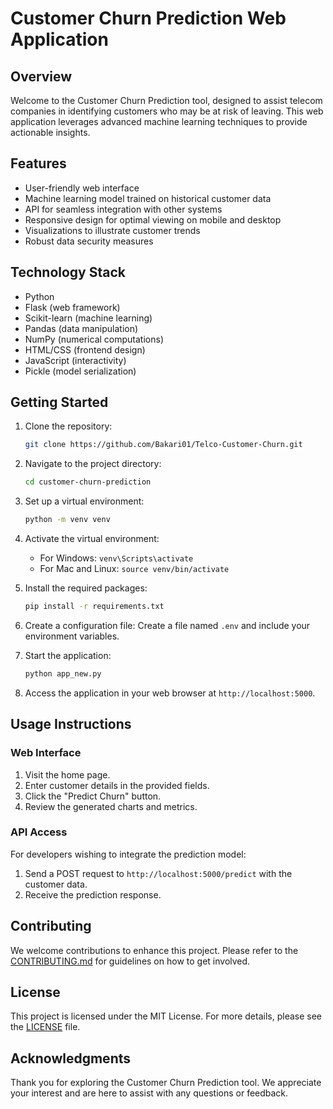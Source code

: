 # Customer Churn Prediction Web Application

## Overview

Welcome to the Customer Churn Prediction tool, designed to assist telecom companies in identifying customers who may be at risk of leaving. This web application leverages advanced machine learning techniques to provide actionable insights.

## Features

- User-friendly web interface
- Machine learning model trained on historical customer data
- API for seamless integration with other systems
- Responsive design for optimal viewing on mobile and desktop
- Visualizations to illustrate customer trends
- Robust data security measures

## Technology Stack

- Python
- Flask (web framework)
- Scikit-learn (machine learning)
- Pandas (data manipulation)
- NumPy (numerical computations)
- HTML/CSS (frontend design)
- JavaScript (interactivity)
- Pickle (model serialization)

## Getting Started

1. Clone the repository:

   ```bash
   git clone https://github.com/Bakari01/Telco-Customer-Churn.git
   ```

2. Navigate to the project directory:

   ```bash
   cd customer-churn-prediction
   ```

3. Set up a virtual environment:

   ```bash
   python -m venv venv
   ```

4. Activate the virtual environment:
   - For Windows: `venv\Scripts\activate`
   - For Mac and Linux: `source venv/bin/activate`

5. Install the required packages:

   ```bash
   pip install -r requirements.txt
   ```

6. Create a configuration file:
   Create a file named `.env` and include your environment variables.

7. Start the application:

   ```bash
   python app_new.py
   ```

8. Access the application in your web browser at `http://localhost:5000`.

## Usage Instructions

### Web Interface

1. Visit the home page.
2. Enter customer details in the provided fields.
3. Click the "Predict Churn" button.
4. Review the generated charts and metrics.

### API Access

For developers wishing to integrate the prediction model:

1. Send a POST request to `http://localhost:5000/predict` with the customer data.
2. Receive the prediction response.

## Contributing

We welcome contributions to enhance this project. Please refer to the [CONTRIBUTING.md](CONTRIBUTING.md) for guidelines on how to get involved.

## License

This project is licensed under the MIT License. For more details, please see the [LICENSE](LICENSE) file.

## Acknowledgments

Thank you for exploring the Customer Churn Prediction tool. We appreciate your interest and are here to assist with any questions or feedback.
